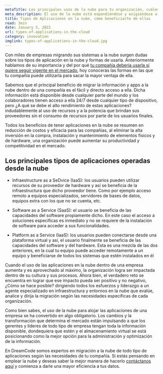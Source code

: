 ```yaml
---
metaTitle: Los principales usos de la nube para tu organización, cuáles son y cómo beneficiarte de ellos
meta_description: El uso de la nube está expandiéndose y exigiéndose a lo largo de las compañías del mundo, pero ¿cómo usarla efectivamente?
title: Tipos de Aplicaciones en la nube, cómo beneficiarte de ellas
read: 3min
date: January 5, 2022
url: types-of-applications-in-the-cloud
category: innovation
imglink: types-of-applications-in-the-cloud.jpg
---
```


Con miles de empresas migrando sus sistemas a la nube surgen dudas sobre los tipos de aplicación en la nube y formas de usarla. Anteriormente hablamos de su importancia y del por qué [tu compañía debería usarla si quiere seguir vigente en el mercado](https://www.dreamcodesoft.com/la-creciente-necesidad-de-los-sistemas-en-la-nube), hoy conocerás las formas en las que tu compañía puede utilizarla para sacar la mayor ventaja de ella.

Sabemos que el principal beneficio de migrar la información y apps a la nube dentro de una compañía es el fácil y directo acceso a ella. Dicha información está disponible desde cualquier parte del mundo y los colaboradores tienen acceso a ella 24/7 desde cualquier tipo de dispositivo, pero ¿A qué se debe el alto rendimiento de estas aplicaciones? indudablemente al uso de recursos y a la potencia que brindan sus proveedores sin el consumo de recursos por parte de los usuarios finales.

Todos los beneficios de tener aplicaciones en la nube se resumen en reducción de costos y eficacia para las compañías, al eliminar la alta inversión en la compra, instalación y mantenimiento de elementos físicos y de hardware, una organización puede aumentar su productividad y competitividad en el mercado.

## Los principales tipos de aplicaciones operadas desde la nube

- Infraestructure as a SeDvice (IaaS): los usuarios pueden utilizar recursos de su proveedor de hardware y así se beneficia de la infraestructura que dicho proveedor tiene. Como por ejemplo acceso remoto a equipos especializados, servidores de bases de datos, equipos extra con los que no se cuenta, etc.

- Software as a Service (SaaS): el usuario se beneficia de las capacidades del software propiamente dicho. En este caso el acceso a soluciones específicas es inmediato y no se requiere de la instalación de software para acceder a sus funcionalidades.

- Platform as a Service (IaaS): los usuarios pueden conectarse desde una plataforma virtual y así, el usuario finalmente se beneficia de las capacidades del software y del hardware. Esta es una mezcla de las dos anteriores, en la cual tu equipo puede acceder remotamente a un equipo y beneficiarse de todos los sistemas que estén instalados en él

Cuando el uso de las aplicaciones en la nube dentro de una empresa aumenta y es aprovechado al máximo, la organización logra ser impactada dentro de su cultura y sus procesos. Ahora bien, el verdadero reto se encuentra en lograr que ese impacto pueda ser positivo y no negativo, ¿Cómo se hace posible? dirigiendo todos los esfuerzos y liderazgo a un agente especializado en infraestructura y entornos en la nube que evalúe, analice y dirija la migración según las necesidades específicas de cada organización.

Como bien sabes, el uso de la nube para alojar las aplicaciones de una empresa se ha convertido en algo obligatorio. Los cambios y la transformación que determina el mercado están impulsando a que los gerentes y líderes de todo tipo de empresa tengan toda la información disponible, dondequiera que estén y el almacenamiento virtual se está posicionando como la mejor opción para la administración y optimización de la información.

En DreamCode somos expertos en migración a la nube de todo tipo de aplicaciones según las necesidades de tu compañía. Si estás pensando en emplear la nube y deseas saber la mejor manera de hacerlo [contáctanos aquí](https://www.dreamcodesoft.com/contact) y comienza a darle una mayor eficiencia a tus datos.
